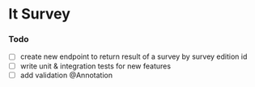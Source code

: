 # It Survey 

### Todo 
- [ ] create new endpoint to return result of a survey by survey edition id 
- [ ] write unit & integration tests for new features  
- [ ] add validation @Annotation